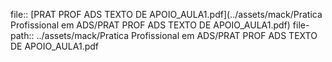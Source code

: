 file:: [PRAT PROF ADS TEXTO DE APOIO_AULA1.pdf](../assets/mack/Pratica Profissional em ADS/PRAT PROF ADS TEXTO DE APOIO_AULA1.pdf)
file-path:: ../assets/mack/Pratica Profissional em ADS/PRAT PROF ADS TEXTO DE APOIO_AULA1.pdf
